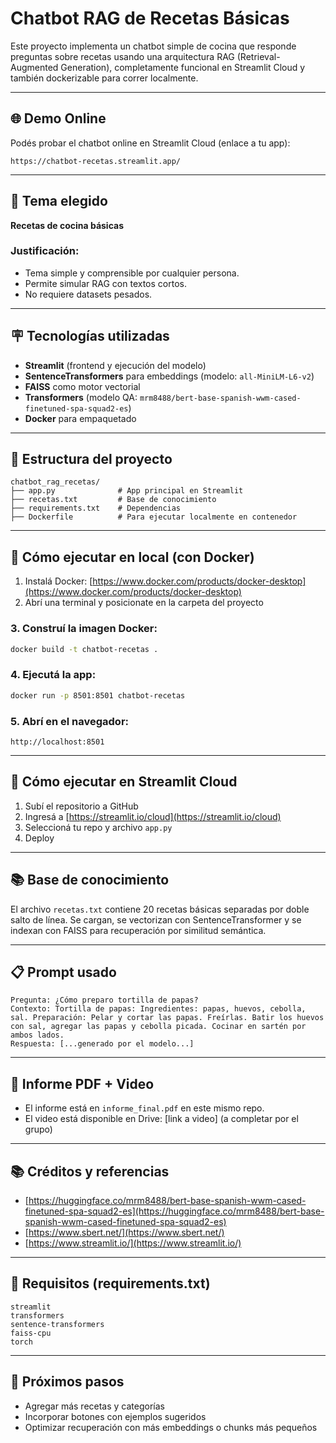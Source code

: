 # Chatbot RAG de Recetas Básicas

Este proyecto implementa un chatbot simple de cocina que responde preguntas sobre recetas usando una arquitectura RAG (Retrieval-Augmented Generation), completamente funcional en Streamlit Cloud y también dockerizable para correr localmente.

---

## 🌐 Demo Online

Podés probar el chatbot online en Streamlit Cloud (enlace a tu app):

```
https://chatbot-recetas.streamlit.app/
```

---

## 📄 Tema elegido

**Recetas de cocina básicas**

### Justificación:

* Tema simple y comprensible por cualquier persona.
* Permite simular RAG con textos cortos.
* No requiere datasets pesados.

---

## 🪧 Tecnologías utilizadas

* **Streamlit** (frontend y ejecución del modelo)
* **SentenceTransformers** para embeddings (modelo: `all-MiniLM-L6-v2`)
* **FAISS** como motor vectorial
* **Transformers** (modelo QA: `mrm8488/bert-base-spanish-wwm-cased-finetuned-spa-squad2-es`)
* **Docker** para empaquetado

---

## 📂 Estructura del proyecto

```
chatbot_rag_recetas/
├── app.py              # App principal en Streamlit
├── recetas.txt         # Base de conocimiento
├── requirements.txt    # Dependencias
├── Dockerfile          # Para ejecutar localmente en contenedor
```

---

## 🔄 Cómo ejecutar en local (con Docker)

1. Instalá Docker: [https://www.docker.com/products/docker-desktop](https://www.docker.com/products/docker-desktop)
2. Abrí una terminal y posicionate en la carpeta del proyecto

### 3. Construí la imagen Docker:

```bash
docker build -t chatbot-recetas .
```

### 4. Ejecutá la app:

```bash
docker run -p 8501:8501 chatbot-recetas
```

### 5. Abrí en el navegador:

```
http://localhost:8501
```

---

## 📁 Cómo ejecutar en Streamlit Cloud

1. Subí el repositorio a GitHub
2. Ingresá a [https://streamlit.io/cloud](https://streamlit.io/cloud)
3. Seleccioná tu repo y archivo `app.py`
4. Deploy

---

## 📚 Base de conocimiento

El archivo `recetas.txt` contiene 20 recetas básicas separadas por doble salto de línea. Se cargan, se vectorizan con SentenceTransformer y se indexan con FAISS para recuperación por similitud semántica.

---

## 📋 Prompt usado

```
Pregunta: ¿Cómo preparo tortilla de papas?
Contexto: Tortilla de papas: Ingredientes: papas, huevos, cebolla, sal. Preparación: Pelar y cortar las papas. Freírlas. Batir los huevos con sal, agregar las papas y cebolla picada. Cocinar en sartén por ambos lados.
Respuesta: [...generado por el modelo...]
```

---

## 📄 Informe PDF + Video

* El informe está en `informe_final.pdf` en este mismo repo.
* El video está disponible en Drive: \[link a video] (a completar por el grupo)

---

## 📚 Créditos y referencias

* [https://huggingface.co/mrm8488/bert-base-spanish-wwm-cased-finetuned-spa-squad2-es](https://huggingface.co/mrm8488/bert-base-spanish-wwm-cased-finetuned-spa-squad2-es)
* [https://www.sbert.net/](https://www.sbert.net/)
* [https://www.streamlit.io/](https://www.streamlit.io/)

---

## 🔐 Requisitos (requirements.txt)

```
streamlit
transformers
sentence-transformers
faiss-cpu
torch
```

---

## 🚀 Próximos pasos

* Agregar más recetas y categorías
* Incorporar botones con ejemplos sugeridos
* Optimizar recuperación con más embeddings o chunks más pequeños
